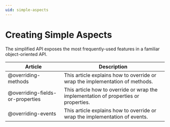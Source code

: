 ```yaml
---
uid: simple-aspects
---
```


# Creating Simple Aspects

The simplified API exposes the most frequently-used features in a familiar object-oriented API.

| Article | Description
|--|--
| @overriding-methods | This article explains how to override or wrap the implementation of methods.
| @overriding-fields-or-properties | This article how to override or wrap the implementation of properties or properties.
| @overriding-events | This article explains how to override or wrap the implementation of events.